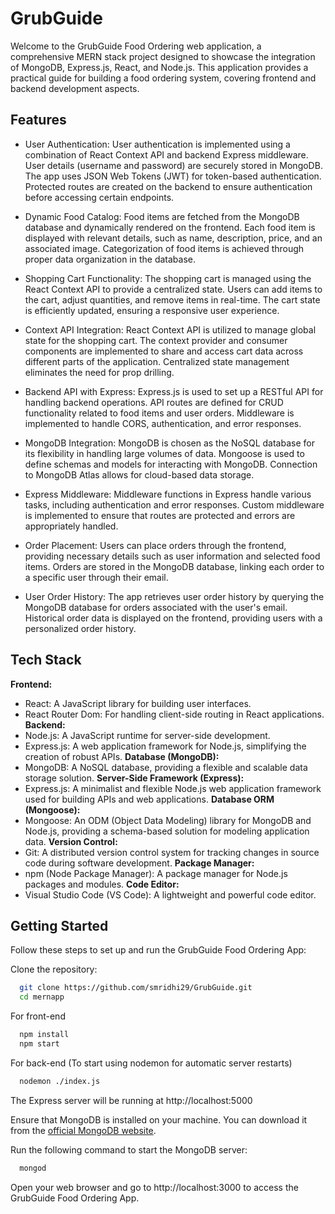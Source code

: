 
# GrubGuide

Welcome to the GrubGuide Food Ordering web application, a comprehensive MERN stack project designed to showcase the integration of MongoDB, Express.js, React, and Node.js. This application provides a practical guide for building a food ordering system, covering frontend and backend development aspects.







## Features

- User Authentication: 
User authentication is implemented using a combination of React Context API and backend Express middleware.
User details (username and password) are securely stored in MongoDB.
The app uses JSON Web Tokens (JWT) for token-based authentication.
Protected routes are created on the backend to ensure authentication before accessing certain endpoints.

- Dynamic Food Catalog:
Food items are fetched from the MongoDB database and dynamically rendered on the frontend.
Each food item is displayed with relevant details, such as name, description, price, and an associated image.
Categorization of food items is achieved through proper data organization in the database.

- Shopping Cart Functionality:
The shopping cart is managed using the React Context API to provide a centralized state.
Users can add items to the cart, adjust quantities, and remove items in real-time.
The cart state is efficiently updated, ensuring a responsive user experience.

-  Context API Integration:
React Context API is utilized to manage global state for the shopping cart.
The context provider and consumer components are implemented to share and access cart data across different parts of the application.
Centralized state management eliminates the need for prop drilling.

- Backend API with Express:
Express.js is used to set up a RESTful API for handling backend operations.
API routes are defined for CRUD functionality related to food items and user orders.
Middleware is implemented to handle CORS, authentication, and error responses.

- MongoDB Integration:
MongoDB is chosen as the NoSQL database for its flexibility in handling large volumes of data.
Mongoose is used to define schemas and models for interacting with MongoDB.
Connection to MongoDB Atlas allows for cloud-based data storage.

- Express Middleware:
Middleware functions in Express handle various tasks, including authentication and error responses.
Custom middleware is implemented to ensure that routes are protected and errors are appropriately handled.

- Order Placement:
Users can place orders through the frontend, providing necessary details such as user information and selected food items.
Orders are stored in the MongoDB database, linking each order to a specific user through their email.

- User Order History:
The app retrieves user order history by querying the MongoDB database for orders associated with the user's email.
Historical order data is displayed on the frontend, providing users with a personalized order history.


## Tech Stack

**Frontend:** 
- React: A JavaScript library for building user interfaces.
- React Router Dom: For handling client-side routing in React applications.
 **Backend:** 
- Node.js: A JavaScript runtime for server-side development.
- Express.js: A web application framework for Node.js, simplifying the creation of robust APIs.
**Database (MongoDB):** 
- MongoDB: A NoSQL database, providing a flexible and scalable data storage solution.
**Server-Side Framework (Express):** 
- Express.js: A minimalist and flexible Node.js web application framework used for building APIs and web applications.
**Database ORM (Mongoose):** 
- Mongoose: An ODM (Object Data Modeling) library for MongoDB and Node.js, providing a schema-based solution for modeling application data.
**Version Control:** 
- Git: A distributed version control system for tracking changes in source code during software development.
**Package Manager:** 
- npm (Node Package Manager): A package manager for Node.js packages and modules.
**Code Editor:**
- Visual Studio Code (VS Code): A lightweight and powerful code editor.



## Getting Started
Follow these steps to set up and run the GrubGuide Food Ordering App:

Clone the repository:

```bash
  git clone https://github.com/smridhi29/GrubGuide.git
  cd mernapp

  ```
For front-end
```bash
  npm install
  npm start
  ```

  For back-end (To start using nodemon for automatic server restarts)
```bash
  nodemon ./index.js
  ```
The Express server will be running at http://localhost:5000  


Ensure that MongoDB is installed on your machine. You can download it from the [official MongoDB website](https://www.mongodb.com/docs/manual/installation/).


 Run the following command to start the MongoDB server:
```bash
  mongod
  ```

Open your web browser and go to http://localhost:3000 to access the GrubGuide Food Ordering App.